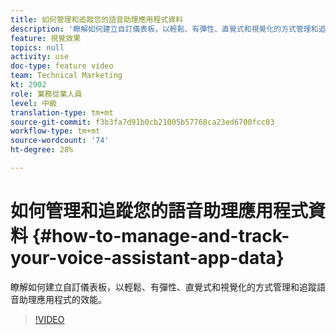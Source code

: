 ```yaml
---
title: 如何管理和追蹤您的語音助理應用程式資料
description: '瞭解如何建立自訂儀表板，以輕鬆、有彈性、直覺式和視覺化的方式管理和追蹤語音助理應用程式的效能。 '
feature: 視覺效果
topics: null
activity: use
doc-type: feature video
team: Technical Marketing
kt: 2902
role: 業務從業人員
level: 中級
translation-type: tm+mt
source-git-commit: f3b3fa7d91b0cb21005b57768ca23ed6700fcc03
workflow-type: tm+mt
source-wordcount: '74'
ht-degree: 28%

---
```



# 如何管理和追蹤您的語音助理應用程式資料 {#how-to-manage-and-track-your-voice-assistant-app-data}

瞭解如何建立自訂儀表板，以輕鬆、有彈性、直覺式和視覺化的方式管理和追蹤語音助理應用程式的效能。

>[!VIDEO](https://video.tv.adobe.com/v/27224/?quality=9)
